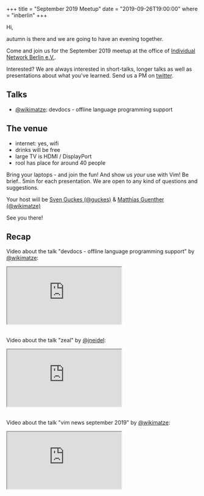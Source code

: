 +++
title = "September 2019 Meetup"
date = "2019-09-26T19:00:00"
where = "inberlin"
+++

Hi,

autumn is there and we are going to have an evening together.

Come and join us for the September 2019 meetup at the office of [Individual Network Berlin e.V.](https://www.in-berlin.de/space/ "Individual Network Berlin e.V.").

Interested? We are always interested in short-talks, longer talks as well as presentations about what you've learned.
Send us a PM on [twitter](https://twitter.com/vimberlin/ "twitter").


## Talks

- [@wikimatze](https://twitter.com/wikimatze "@wikimatze"): devdocs - offline language programming support


## The venue

- internet: yes, wifi
- drinks will be free
- large TV is HDMI / DisplayPort
- rool has place for around 40 people


Bring your laptops - and join the fun! And show us *your* use with Vim! Be brief.. 5min for each presentation. We are
open to any kind of questions and suggestions.

Your host will be [Sven Guckes (@guckes)](http://www.guckes.net "Sven Guckes") & [Matthias Guenther
(@wikimatze)](https://wikimatze.de/ "Matthias Guenther (@wikimatze)")


See you there!

## Recap

Video about the talk "devdocs - offline language programming support" by [@wikimatze](https://twitter.com/wikimatze "wikimatze"):

<div class="video-responsive">
  <iframe src="https://www.youtube-nocookie.com/embed/79g1pl44MAM?controls=0" allowfullscreen></iframe>
</div>

<br>

Video about the talk "zeal" by [@jneidel](https://github.com/jneidel "jneidel"):

<div class="video-responsive">
  <iframe src="https://www.youtube-nocookie.com/embed/cAVVM3gQozE?controls=0" allowfullscreen></iframe>
</div>

<br>

Video about the talk "vim news september 2019" by [@wikimatze](https://twitter.com/wikimatze "wikimatze"):

<div class="video-responsive">
  <iframe src="https://www.youtube-nocookie.com/embed/UAiPwpk1HwY?controls=0" allowfullscreen></iframe>
</div>

